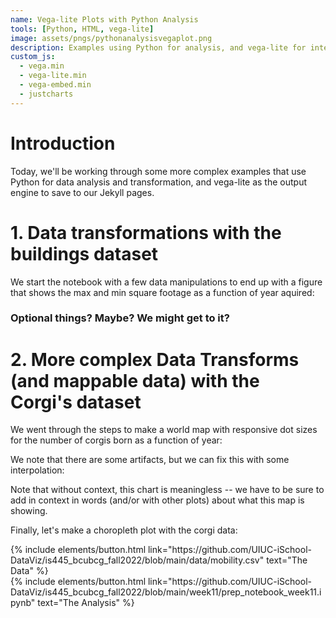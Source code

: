 ```yaml
---
name: Vega-lite Plots with Python Analysis
tools: [Python, HTML, vega-lite]
image: assets/pngs/pythonanalysisvegaplot.png
description: Examples using Python for analysis, and vega-lite for interactive, online plotting.
custom_js:
  - vega.min
  - vega-lite.min
  - vega-embed.min
  - justcharts
---
```


# Introduction

Today, we'll be working through some more complex examples that use Python for data analysis and transformation, and vega-lite as the output engine to save to our Jekyll pages.

# 1. Data transformations with the buildings dataset

We start the notebook with a few data manipulations to end up with a figure that shows the max and min square footage as a function of year aquired:

<vegachart schema-url="{{ site.baseurl }}/assets/json/buildings_sqft.json" style="width: 100%"></vegachart>


### Optional things? Maybe?  We might get to it?

<vegachart schema-url="{{ site.baseurl }}/assets/json/buildings_sqft_stats.json" style="width: 100%"></vegachart>

# 2. More complex Data Transforms (and mappable data) with the Corgi's dataset

We went through the steps to make a world map with responsive dot sizes for the number of corgis born as a function of year:

<vegachart schema-url="{{ site.baseurl }}/assets/json/corgis_dotchart_world.json" style="width: 100%"></vegachart>

We note that there are some artifacts, but we can fix this with some interpolation:

<vegachart schema-url="{{ site.baseurl }}/assets/json/corgis_dotchart_world_smooth.json" style="width: 100%"></vegachart>


Note that without context, this chart is meaningless -- we have to be sure to add in context in words (and/or with other plots) about what this map is showing.

Finally, let's make a choropleth plot with the corgi data:

<vegachart schema-url="{{ site.baseurl }}/assets/json/corgis_choro_world.json" style="width: 100%"></vegachart>


<div class="left">
{% include elements/button.html link="https://github.com/UIUC-iSchool-DataViz/is445_bcubcg_fall2022/blob/main/data/mobility.csv" text="The Data" %}
</div>

<div class="right">
{% include elements/button.html link="https://github.com/UIUC-iSchool-DataViz/is445_bcubcg_fall2022/blob/main/week11/prep_notebook_week11.ipynb" text="The Analysis" %}
</div>

